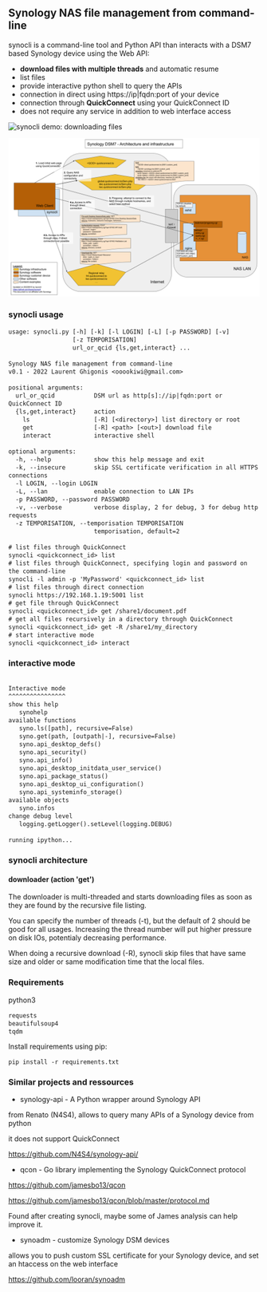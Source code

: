 ## Synology NAS file management from command-line

synocli is a command-line tool and Python API than interacts with a DSM7 based Synology device using the Web API:
* **download files with multiple threads** and automatic resume
* list files
* provide interactive python shell to query the APIs
* connection in direct using https://ip|fqdn:port of your device
* connection through **QuickConnect** using your QuickConnect ID
* does not require any service in addition to web interface access

![synocli demo: downloading files](doc/synocli_demo.gif)

![Synology DSM7 Architecture and infrastructure](doc/synology_dsm7_architecture_and_infrastructure.png)

### synocli usage

```
usage: synocli.py [-h] [-k] [-l LOGIN] [-L] [-p PASSWORD] [-v]
                  [-z TEMPORISATION]
                  url_or_qcid {ls,get,interact} ...

Synology NAS file management from command-line
v0.1 - 2022 Laurent Ghigonis <ooookiwi@gmail.com>

positional arguments:
  url_or_qcid           DSM url as http[s]://ip|fqdn:port or QuickConnect ID
  {ls,get,interact}     action
    ls                  [-R] [<directory>] list directory or root
    get                 [-R] <path> [<out>] download file
    interact            interactive shell

optional arguments:
  -h, --help            show this help message and exit
  -k, --insecure        skip SSL certificate verification in all HTTPS connections
  -l LOGIN, --login LOGIN
  -L, --lan             enable connection to LAN IPs
  -p PASSWORD, --password PASSWORD
  -v, --verbose         verbose display, 2 for debug, 3 for debug http requests
  -z TEMPORISATION, --temporisation TEMPORISATION
                        temporisation, default=2

# list files through QuickConnect
synocli <quickconnect_id> list
# list files through QuickConnect, specifying login and password on the command-line
synocli -l admin -p 'MyPassword' <quickconnect_id> list
# list files through direct connection
synocli https://192.168.1.19:5001 list
# get file through QuickConnect
synocli <quickconnect_id> get /share1/document.pdf
# get all files recursively in a directory through QuickConnect
synocli <quickconnect_id> get -R /share1/my_directory
# start interactive mode
synocli <quickconnect_id> interact
```

### interactive mode

```

Interactive mode
^^^^^^^^^^^^^^^^
show this help
   synohelp
available functions
   syno.ls([path], recursive=False)
   syno.get(path, [outpath|-], recursive=False)
   syno.api_desktop_defs()
   syno.api_security()
   syno.api_info()
   syno.api_desktop_initdata_user_service()
   syno.api_package_status()
   syno.api_desktop_ui_configuration()
   syno.api_systeminfo_storage()
available objects
   syno.infos
change debug level
   logging.getLogger().setLevel(logging.DEBUG)

running ipython...
```

### synocli architecture

#### downloader (action 'get')

The downloader is multi-threaded and starts downloading files as soon as they are found by the recursive file listing.

You can specify the number of threads (-t), but the default of 2 should be good for all usages. Increasing the thread number will put higher pressure on disk IOs, potentialy decreasing performance.

When doing a recursive download (-R), synocli skip files that have same size and older or same modification time that the local files.

### Requirements

python3
```
requests
beautifulsoup4
tqdm
```

Install requirements using pip:
```
pip install -r requirements.txt
```

### Similar projects and ressources

* synology-api - A Python wrapper around Synology API

from Renato (N4S4), allows to query many APIs of a Synology device from python

it does not support QuickConnect

https://github.com/N4S4/synology-api/

* qcon - Go library implementing the Synology QuickConnect protocol

https://github.com/jamesbo13/qcon

https://github.com/jamesbo13/qcon/blob/master/protocol.md

Found after creating synocli, maybe some of James analysis can help improve it.

* synoadm - customize Synology DSM devices

allows you to push custom SSL certificate for your Synology device, and set an htaccess on the web interface

https://github.com/looran/synoadm
